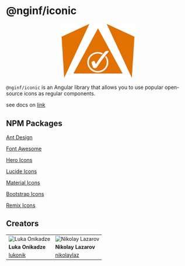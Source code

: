 # @nginf/iconic

<p align="center">
   <img src="./projects/docs/public/logo.png" alt="Logo" width="200px" />
</p>

`@nginf/iconic` is an Angular library that allows you to use popular open-source icons as regular components.

see docs on [link](https://nginf.github.io/iconic/)

## NPM Packages

[Ant Design](https://www.npmjs.com/package/@nginf/iconic-ad)

[Font Awesome](https://www.npmjs.com/package/@nginf/iconic-fa)

[Hero Icons](https://www.npmjs.com/package/@nginf/iconic-hi)

[Lucide Icons](https://www.npmjs.com/package/@nginf/iconic-lu)

[Material Icons](https://www.npmjs.com/package/@nginf/iconic-md)

[Bootstrap Icons](https://www.npmjs.com/package/@nginf/iconic-bs)

[Remix Icons](https://www.npmjs.com/package/@nginf/iconic-ri)

## Creators

|                                                           |                                                                |
| --------------------------------------------------------- | -------------------------------------------------------------- |
| ![Luka Onikadze](https://github.com/lukonik.png?size=150) | ![Nikolay Lazarov](https://github.com/nikolaylaz.png?size=150) |
| **Luka Onikadze**                                         | **Nikolay Lazarov**                                            |
| [lukonik](https://github.com/lukonik)                     | [nikolaylaz](https://github.com/nikolaylaz)                    |
